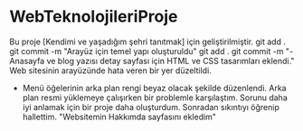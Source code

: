 # WebTeknolojileriProje
Bu proje [Kendimi ve yaşadığım şehri tanıtmak] için geliştirilmiştir.
git add .
git commit -m "Arayüz için temel yapı oluşturuldu"
git add .
git commit -m 
"- Anasayfa ve blog yazısı detay sayfası için HTML ve CSS tasarımları eklendi."
Web sitesinin arayüzünde hata veren bir yer düzeltildi.
- Menü öğelerinin arka plan rengi beyaz olacak şekilde düzenlendi.
Arka plan resmi yüklemeye çalışırken bir problemle karşılaştım. Sorunu daha iyi anlamak için bir proje daha oluşturdum. Sonradan sıkıntıyı öğrenip hallettim.
"Websitemin Hakkımda sayfasını ekledim"

